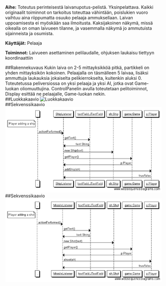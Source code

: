 **Aihe:** Toteutus perinteisestä laivanupotus-pelistä. 
Yksinpelattava. Kaikki originaalit toiminnot on tarkoitus toteuttaa vähintään, poislukien vuoro vaihtuu aina riippumatta osuuko pelaaja ammuksellaan. Laivan uppoamisesta ei myöskään saa ilmoitusta. Kaksijakoinen näkymä, missä oikealla on oman laivueen tilanne, ja vasemmalla näkymä jo ammutuista sijainneista ja osumista.  
  
**Käyttäjät:** Pelaaja  
  
**Toiminnot:** Laivueen asettaminen pelilaudalle, ohjuksen laukaisu tiettyyn koordinaattiin  

##Rakennekuvaus
Kukin laiva on 2-5 mittayksikköä pitkä, partikkeli on yhden mittayksikön kokoinen. Pelaajalla on täsmälleen 5 laivaa, lisäksi ammuttuja laukauksia jokaiselta pelikierrokselta, kuitenkin aluksi 0. Toteutetussa peliversiossa on yksi pelaaja ja yksi AI, jotka ovat Game-luokan oliomuuttujina. ControlPanelin avulla toteutetaan pelitoiminnot, Display esittää ne pelaajalle, Game-luokan nekin.  
##Luokkakaavio
![Luokkakaavio](/dokumentaatio/Laivanupotusluokkakaavio.png)  
##Sekvenssikaavio
![Sekvenssikaavio, laivan lisäys](/dokumentaatio/Player-adding-a-ship.png)  
##Sekvenssikaavio
![Sekvenssikaavio, ohjuksen lisäys](/dokumentaatio/Player-adding-a-shot.png)
